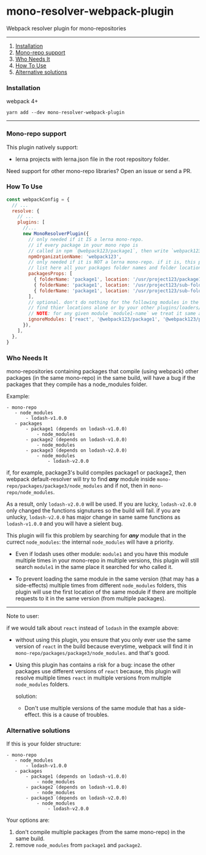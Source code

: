 # mono-resolver-webpack-plugin

Webpack resolver plugin for mono-repositories

---

1. [Installation](#installation)
1. [Mono-repo support](#mono-repo-support)
1. [Who Needs It](#who-needs-it)
1. [How To Use](#how-to-use)
1. [Alternative solutions](#alternative-solutions)

### Installation

webpack 4+

`yarn add --dev mono-resolver-webpack-plugin`

---

### Mono-repo support

This plugin natively support:

- lerna projects with lerna.json file in the root repository folder.

Need support for other mono-repo libraries? Open an issue or send a PR.

### How To Use

```js
const webpackConfig = {
  // ...
  resolve: {
    // ...
    plugins: [
      //...
      new MonoResolverPlugin({
        // only needed if it IS a lerna mono-repo.
        // if every package in your mono repo is
        // called in npm `@webpack123/package1`, then write `webpack123`.
        npmOrganizationName: 'webpack123',
        // only needed if it is NOT a lerna mono-repo. if it is, this plugin will use lerna-api to get it by it self.
        // list here all your packages folder names and folder locations (only absulote paths).
        packagesProps: [
          { folderName: 'package1', location: '/usr/project123/package1' },
          { folderName: 'package1', location: '/usr/project123/sub-folder1/package2' },
          { folderName: 'package1', location: '/usr/project123/sub-folder2/package3' },
        ],
        // optional. don't do nothing for the following modules in the code; let webpack
        // find thier locations alone or by your other plugins/loaders/webpack-resolve-options.
        // NOTE: for any given module `module1-name` we treat it same as `module1-name(.*)`.
        ignoreModules: ['react', '@webpack123/package1', '@webpack123/package2/f1/g2'],
      }),
    ],
  },
}
```

### Who Needs It

mono-repositories containing packages that compile (using webpack) other
packages (in the same mono-repo) in the same build, will have a bug if
the packages that they compile has a node_modules folder.

Example:

```
- mono-repo
   - node_modules
       - lodash-v1.0.0
   - packages
       - package1 (depends on lodash-v1.0.0)
           - node_modules
       - package2 (depends on lodash-v1.0.0)
           - node_modules
       - package3 (depends on lodash-v2.0.0)
           - node_modules
               - lodash-v2.0.0
```

if, for example, package3's build compiles package1 or package2, then webpack
default-resolver will try to find **_any_** module inside
`mono-repo/packages/package3/node_modules` and if not, then in `mono-repo/node_modules`.

As a result, only `lodash-v2.0.0` will be used. If you are lucky, `lodash-v2.0.0` only changed
the functions signutures so the build will fail. if you are unlucky, `lodash-v2.0.0` has
major change in same same functions as `lodash-v1.0.0` and you will have a sielent bug.

This plugin will fix this problem by searching for **_any_** module that in the
currect `node_modules`: the internal `node_modules` will have a priority.

- Even if lodash uses other module: `module1` and you have this module multiple
  times in your mono-repo in multiple versions, this plugin will still
  search `module1` in the same place it searched for who called it.

- To prevent loading the same module in the same version (that may has a side-effects)
  multiple times from different `node_modules` folders, this plugin will use the first location
  of the same module if there are moltiple requests to it in the same
  version (from multiple packages).

---

Note to user:

if we would talk about `react` instead of `lodash` in the example above:

- without using this plugin, you ensure that you only ever use the 
same version of `react` in the build because everytime, webpack will
 find it in `mono-repo/packages/package3/node_modules`. and that's good.
- Using this plugin has contains a risk for a bug: incase the other packages
 use different versions of `react` because, this plugin will resolve
  multiple times `react` in multiple versions from multiple `node_modules` folders.

  solution:

  - Don't use multiple versions of the same module that has a side-effect. this is
   a cause of troubles.

### Alternative solutions

If this is your folder structure:

```
- mono-repo
   - node_modules
       - lodash-v1.0.0
   - packages
       - package1 (depends on lodash-v1.0.0)
           - node_modules
       - package2 (depends on lodash-v1.0.0)
           - node_modules
       - package3 (depends on lodash-v2.0.0)
           - node_modules
               - lodash-v2.0.0
```

Your options are:

1. don't compile multiple packages (from the same mono-repo) in the same build.
2. remove `node_modules` from `package1` and `package2`.
